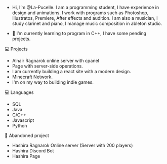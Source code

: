 - Hi, I’m @La-Pucelle. I am a programming student, I have experience in design and animations. I work with programs such as Photoshop, Illustratos, Premiere, After effects and audition. I am also a musician, I study clarinet and piano, I manage music composition in ableton studio.
 
- 🌱 I’m currently learning to program in C++, I have some pending projects.

‍💻 Projects

- Alnair Ragnarok online server with cpanel
- Page with server-side operations.
- I am currently building a react site with a modern design.
- Minecraft Network.
- I'm on my way to building indie games.

‍💻 Languages

- SQL
- Java
- C/C++
- Javascript
- Python

🖤 Abandoned project
- Hashira Ragnarok Online server (Server with 200 players)
- Hashira Discord Bot
- Hashira Page
<!---
La-Pucelle/La-Pucelle is a ✨ special ✨ repository because its `README.md` (this file) appears on your GitHub profile.
You can click the Preview link to take a look at your changes.
--->
